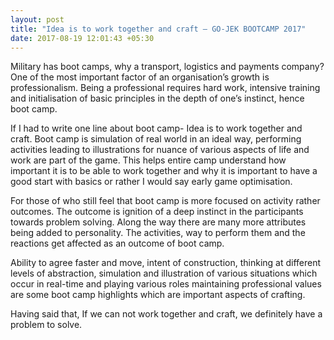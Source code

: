 ```yaml
---
layout: post
title: "Idea is to work together and craft — GO-JEK BOOTCAMP 2017"
date: 2017-08-19 12:01:43 +05:30
---
```


Military has boot camps, why a transport, logistics and payments company? One of the most important factor of an organisation’s growth is professionalism. Being a professional requires hard work, intensive training and initialisation of basic principles in the depth of one’s instinct, hence boot camp.

If I had to write one line about boot camp- Idea is to work together and craft. Boot camp is simulation of real world in an ideal way, performing activities leading to illustrations for nuance of various aspects of life and work are part of the game. This helps entire camp understand how important it is to be able to work together and why it is important to have a good start with basics or rather I would say early game optimisation.

For those of who still feel that boot camp is more focused on activity rather outcomes. The outcome is ignition of a deep instinct in the participants towards problem solving. Along the way there are many more attributes being added to personality. The activities, way to perform them and the reactions get affected as an outcome of boot camp.

Ability to agree faster and move, intent of construction, thinking at different levels of abstraction, simulation and illustration of various situations which occur in real-time and playing various roles maintaining professional values are some boot camp highlights which are important aspects of crafting.

Having said that, If we can not work together and craft, we definitely have a problem to solve.
